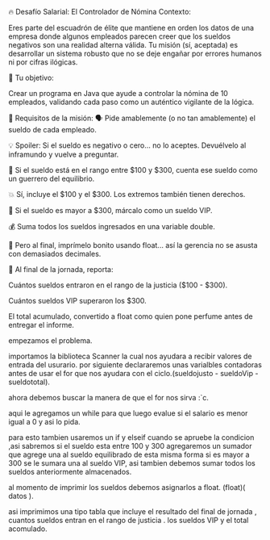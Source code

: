 🔥 Desafío Salarial: El Controlador de Nómina
Contexto:

Eres parte del escuadrón de élite que mantiene en orden los datos de una empresa donde algunos empleados parecen creer que los sueldos negativos son una realidad alterna válida. Tu misión (sí, aceptada) es desarrollar un sistema robusto que no se deje engañar por errores humanos ni por cifras ilógicas.

🎯 Tu objetivo:

Crear un programa en Java que ayude a controlar la nómina de 10 empleados, validando cada paso como un auténtico vigilante de la lógica.


🧠 Requisitos de la misión:
🗣️ Pide amablemente (o no tan amablemente) el sueldo de cada empleado.

💡 Spoiler: Si el sueldo es negativo o cero... no lo aceptes. Devuélvelo al inframundo y vuelve a preguntar.

🧮 Si el sueldo está en el rango entre $100 y $300, cuenta ese sueldo como un guerrero del equilibrio.

💥 Sí, incluye el $100 y el $300. Los extremos también tienen derechos.

🚀 Si el sueldo es mayor a $300, márcalo como un sueldo VIP.

💰 Suma todos los sueldos ingresados en una variable double.

🎨 Pero al final, imprímelo bonito usando float... así la gerencia no se asusta con demasiados decimales.

🧾 Al final de la jornada, reporta:

Cuántos sueldos entraron en el rango de la justicia ($100 - $300).

Cuántos sueldos VIP superaron los $300.

El total acumulado, convertido a float como quien pone perfume antes de entregar el informe.


empezamos el problema.

importamos la biblioteca Scanner la cual nos ayudara a recibir valores de entrada del usurario.
por siguiente declararemos unas varialbles contadoras antes de usar el for que nos ayudara con el ciclo.(sueldojusto - sueldoVip - sueldototal).

ahora debemos buscar la manera de que el for nos sirva :`c.

aqui le agregamos un while para que luego evalue si el salario es menor igual a 0 y asi lo pida.

para esto tambien usaremos un if y elseif cuando se apruebe la condicion ,asi sabremos si el sueldo esta entre 100 y 300 agregaremos un sumador que agrege una al sueldo equilibrado
de esta misma forma si es mayor a 300 se le sumara una al sueldo VIP, asi tambien debemos sumar todos los sueldos anteriormente almacenados.


al momento de imprimir los sueldos debemos asignarlos a float. (float)( datos ).


asi imprimimos una tipo tabla que incluye el resultado del final de jornada , cuantos sueldos entran en el rango de justicia . los sueldos VIP y el total acomulado.























